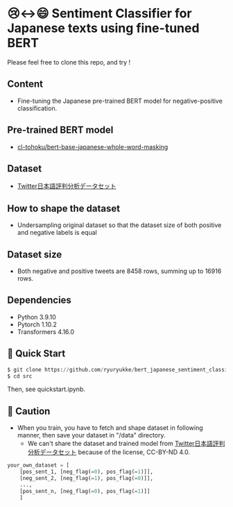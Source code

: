 # 😢<->😄 Sentiment Classifier for Japanese texts using fine-tuned BERT

Please feel free to clone this repo, and try ! 

## Content
- Fine-tuning the Japanese pre-trained BERT model for negative-positive classification.
## Pre-trained BERT model
- [cl-tohoku/bert-base-japanese-whole-word-masking](https://huggingface.co/cl-tohoku/bert-base-japanese-whole-word-masking)
## Dataset
- [Twitter日本語評判分析データセット](https://www.db.info.gifu-u.ac.jp/sentiment_analysis/)
## How to shape the dataset
- Undersampling original dataset so that the dataset size of both positive and negative labels is equal
## Dataset size
- Both negative and positive tweets are 8458 rows, summing up to 16916 rows.
## Dependencies
- Python 3.9.10
- Pytorch 1.10.2
- Transformers 4.16.0
## 🚀 Quick Start

 ```python
 $ git clone https://github.com/ryuryukke/bert_japanese_sentiment_classifier.git
 $ cd src
 ```
 Then, see quickstart.ipynb.

## 🚨 Caution
- When you train, you have to fetch and shape dataset in following manner, then save your dataset in "/data" directory.
    - We can't share the dataset and trained model from [Twitter日本語評判分析データセット](https://www.db.info.gifu-u.ac.jp/sentiment_analysis/) because of the license, CC-BY-ND 4.0.

```python
your_own_dataset = [
    [pos_sent_1, [neg_flag(=0), pos_flag(=1)]],
    [neg_sent_2, [neg_flag(=1), pos_flag(=0)]],
    ...,
    [pos_sent_n, [neg_flag(=0), pos_flag(=1)]]
    ]
```



